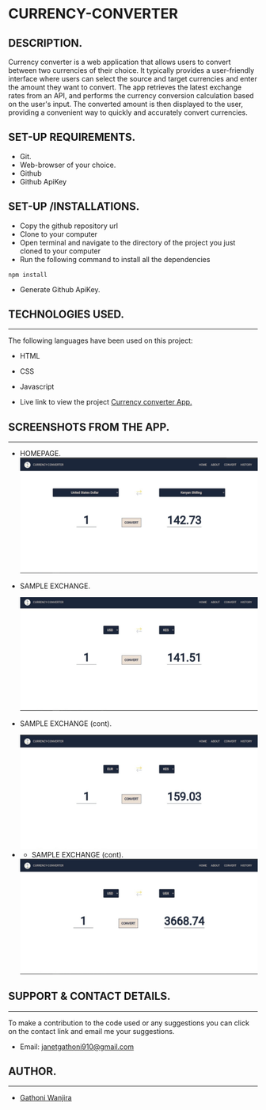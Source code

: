 # CURRENCY-CONVERTER 

## DESCRIPTION.

Currency converter is a web application that allows users to convert between two currencies of their choice. It typically provides a user-friendly interface where users can select the source and target currencies and enter the amount they want to convert. The app retrieves the latest exchange rates from an API, and performs the currency conversion calculation based on the user's input. The converted amount is then displayed to the user, providing a convenient way to quickly and accurately convert currencies.

## SET-UP REQUIREMENTS.

- Git.
- Web-browser of your choice.
- Github
- Github ApiKey

## SET-UP /INSTALLATIONS.

- Copy the github repository url
- Clone to your computer
- Open terminal and navigate to the directory of the project you just cloned to your computer
- Run the following command to install all the dependencies

```
npm install
```

- Generate Github ApiKey.

## TECHNOLOGIES USED. 
---

The following languages have been used on this project:

- HTML
- CSS
- Javascript

- Live link to view the project <a href="https://gathoni-wanjira.github.io/Currency-Converter-App/">Currency converter App.</a>

## SCREENSHOTS FROM THE APP. 
---

- HOMEPAGE.
  <img src="./images/NewHome.jpeg" alt="Home screenshot" />

- SAMPLE EXCHANGE. 
  
  <img src="./images/exchange3.jpeg" alt="Sample exchange screenshot" />

- SAMPLE EXCHANGE (cont). 
  
  <img src="./images//Sample%20%20Exchange.jpeg" alt="Sample exchange screenshot" />

- - SAMPLE EXCHANGE (cont). 
  
  <img src="./images//Sample%20Exchange2.jpeg" alt="Sample exchange2 screenshot" />



## SUPPORT & CONTACT DETAILS.  
---

To make a contribution to the code used or any suggestions you can click on the contact link and email me your suggestions.

- Email: janetgathoni910@gmail.com

## AUTHOR. 
---

- [Gathoni Wanjira](https://github.com/Gathoni-Wanjira)
